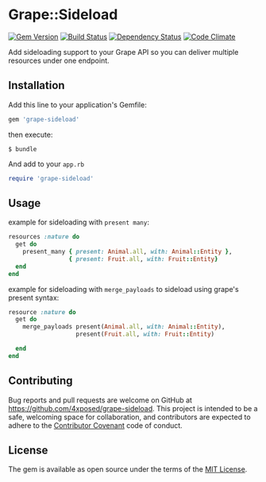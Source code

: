 # Grape::Sideload
[![Gem Version](https://badge.fury.io/rb/grape-sideload.svg)](https://badge.fury.io/rb/grape-sideload)
[![Build Status](https://travis-ci.org/4xposed/grape-sideload.svg?branch=master)](https://travis-ci.org/4xposed/grape-sideload)
[![Dependency Status](https://gemnasium.com/badges/github.com/4xposed/grape-sideload.svg)](https://gemnasium.com/github.com/4xposed/grape-sideload)
[![Code Climate](https://codeclimate.com/github/4xposed/grape-sideload/badges/gpa.svg)](https://codeclimate.com/github/4xposed/grape-sideload)

Add sideloading support to your Grape API so you can deliver multiple resources under one endpoint.

## Installation

Add this line to your application's Gemfile:

```ruby
gem 'grape-sideload'
```

then execute:

    $ bundle

And add to your `app.rb`

```ruby
require 'grape-sideload'
```


## Usage

example for sideloading with `present many`:

```ruby
resources :nature do
  get do
    present_many { present: Animal.all, with: Animal::Entity },
                 { present: Fruit.all, with: Fruit::Entity}
  end
end
```

example for sideloading with `merge_payloads` to sideload using grape's present syntax:

```ruby
resource :nature do
  get do
    merge_payloads present(Animal.all, with: Animal::Entity),
                   present(Fruit.all, with: Fruit::Entity)

  end
end
```

## Contributing

Bug reports and pull requests are welcome on GitHub at https://github.com/4xposed/grape-sideload. This project is intended to be a safe, welcoming space for collaboration, and contributors are expected to adhere to the [Contributor Covenant](http://contributor-covenant.org) code of conduct.

## License

The gem is available as open source under the terms of the [MIT License](http://opensource.org/licenses/MIT).
